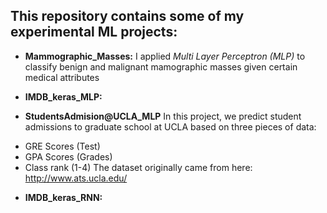 ## This repository contains some of my experimental ML projects:

* **Mammographic_Masses:** I applied *Multi Layer Perceptron (MLP)* to classify benign and malignant mamographic masses given certain medical attributes

* **IMDB_keras_MLP:**

* **StudentsAdmision@UCLA_MLP** In this project, we predict student admissions to graduate school at UCLA based on three pieces of data:
- GRE Scores (Test)
- GPA Scores (Grades)
- Class rank (1-4)
The dataset originally came from here: http://www.ats.ucla.edu/


* **IMDB_keras_RNN:**
